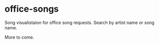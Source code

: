 # office-songs
Song visualistaion for office song requests. Search by artist name or song name.

More to come.